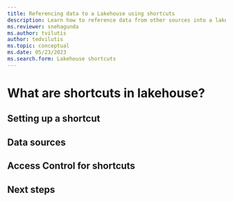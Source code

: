 ```yaml
---
title: Referencing data to a Lakehouse using shortcuts
description: Learn how to reference data from other sources into a lakehouse using shortcuts.
ms.reviewer: snehagunda
ms.author: tvilutis
author: tedvilutis
ms.topic: conceptual
ms.date: 05/23/2023
ms.search.form: Lakehouse shortcuts
---
```


# What are shortcuts in lakehouse?

## Setting up a shortcut

## Data sources

## Access Control for shortcuts

## Next steps


